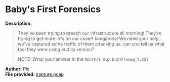 # Baby's First Forensics
**Description:**
>They've been trying to breach our infrastructure all morning! They're trying to get more info on our covert kangaroos! We need your help, we've captured some traffic of them attacking us, can you tell us what tool they were using and its version?   
>   
>NOTE: Wrap your answer in the ```DUCTF{}```, e.g. ```DUCTF{nmap_7.25}```
    
**Author:** Pix   
**File provided:** [capture.pcap](capture.pcap)
